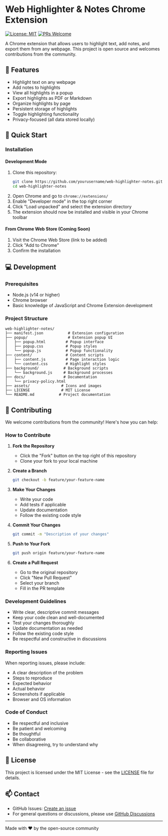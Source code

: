 # Web Highlighter & Notes Chrome Extension

[![License: MIT](https://img.shields.io/badge/License-MIT-yellow.svg)](https://opensource.org/licenses/MIT)
[![PRs Welcome](https://img.shields.io/badge/PRs-welcome-brightgreen.svg)](http://makeapullrequest.com)

A Chrome extension that allows users to highlight text, add notes, and export them from any webpage. This project is open source and welcomes contributions from the community.

## 🌟 Features

- Highlight text on any webpage
- Add notes to highlights
- View all highlights in a popup
- Export highlights as PDF or Markdown
- Organize highlights by page
- Persistent storage of highlights
- Toggle highlighting functionality
- Privacy-focused (all data stored locally)

## 🚀 Quick Start

### Installation

#### Development Mode
1. Clone this repository:
   ```bash
   git clone https://github.com/yourusername/web-highlighter-notes.git
   cd web-highlighter-notes
   ```
2. Open Chrome and go to `chrome://extensions/`
3. Enable "Developer mode" in the top right corner
4. Click "Load unpacked" and select the extension directory
5. The extension should now be installed and visible in your Chrome toolbar

#### From Chrome Web Store (Coming Soon)
1. Visit the Chrome Web Store (link to be added)
2. Click "Add to Chrome"
3. Confirm the installation

## 💻 Development

### Prerequisites
- Node.js (v14 or higher)
- Chrome browser
- Basic knowledge of JavaScript and Chrome Extension development

### Project Structure
```
web-highlighter-notes/
├── manifest.json           # Extension configuration
├── popup/                  # Extension popup UI
│   ├── popup.html         # Popup interface
│   ├── popup.css          # Popup styles
│   └── popup.js           # Popup functionality
├── content/               # Content scripts
│   ├── content.js         # Page interaction logic
│   └── content.css        # Highlight styles
├── background/           # Background scripts
│   └── background.js     # Background processes
├── docs/                 # Documentation
│   └── privacy-policy.html
├── assets/              # Icons and images
├── LICENSE              # MIT License
└── README.md           # Project documentation
```

## 🤝 Contributing

We welcome contributions from the community! Here's how you can help:

### How to Contribute

1. **Fork the Repository**
   - Click the "Fork" button on the top right of this repository
   - Clone your fork to your local machine

2. **Create a Branch**
   ```bash
   git checkout -b feature/your-feature-name
   ```

3. **Make Your Changes**
   - Write your code
   - Add tests if applicable
   - Update documentation
   - Follow the existing code style

4. **Commit Your Changes**
   ```bash
   git commit -m "Description of your changes"
   ```

5. **Push to Your Fork**
   ```bash
   git push origin feature/your-feature-name
   ```

6. **Create a Pull Request**
   - Go to the original repository
   - Click "New Pull Request"
   - Select your branch
   - Fill in the PR template

### Development Guidelines

- Write clear, descriptive commit messages
- Keep your code clean and well-documented
- Test your changes thoroughly
- Update documentation as needed
- Follow the existing code style
- Be respectful and constructive in discussions

### Reporting Issues

When reporting issues, please include:
- A clear description of the problem
- Steps to reproduce
- Expected behavior
- Actual behavior
- Screenshots if applicable
- Browser and OS information

### Code of Conduct

- Be respectful and inclusive
- Be patient and welcoming
- Be thoughtful
- Be collaborative
- When disagreeing, try to understand why

## 📝 License

This project is licensed under the MIT License - see the [LICENSE](LICENSE) file for details.

## 📫 Contact

- GitHub Issues: [Create an issue](https://github.com/kunalbandale/web-highlighter-notes/issues)
- For general questions or discussions, please use [GitHub Discussions](https://github.com/kunalbandale/web-highlighter-notes/discussions)

---

Made with ❤️ by the open-source community 